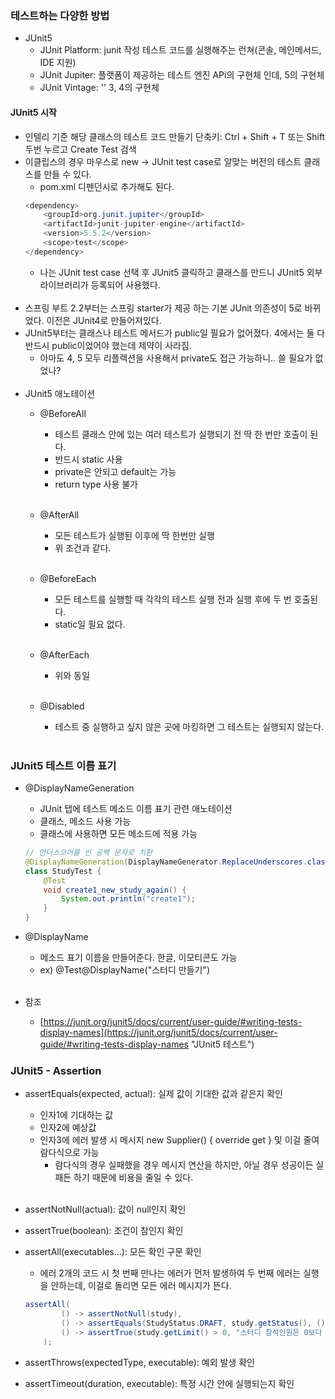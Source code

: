 ### 테스트하는 다양한 방법
- JUnit5
     - JUnit Platform: junit 작성 테스트 코드를 실행해주는 런쳐(콘솔, 메인메서드, IDE 지원)
     - JUnit Jupiter: 플랫폼이 제공하는 테스트 엔진 APi의 구현체 인데, 5의 구현체
     - JUnit Vintage: '' 3, 4의 구현체
     

#### JUnit5 시작
- 인텔리 기준 해당 클래스의 테스트 코드 만들기 단축키: Ctrl + Shift + T 또는 Shift 두번 누르고 Create Test 검색
    <br/>
- 이클립스의 경우 마우스로 new -> JUnit test case로 알맞는 버전의 테스트 클래스를 만들 수 있다.
    - pom.xml 디펜던시로 추가해도 된다.
    ```java
    <dependency>
    	<groupId>org.junit.jupiter</groupId>
    	<artifactId>junit-jupiter-engine</artifactId>
    	<version>5.5.2</version>
    	<scope>test</scope>
    </dependency>
    ```
    - 나는 JUnit test case 선택 후 JUnit5 클릭하고 클래스를 만드니 JUnit5 외부 라이브러리가 등록되어 사용했다.
    <br/>
- 스프링 부트 2.2부터는 스프링 starter가 제공 하는 기본 JUnit 의존성이 5로 바뀌었다. 이전은 JUnit4로 만들어져있다.
    <br/>
- JUnit5부터는 클래스나 테스트 메서드가 public일 필요가 없어졌다. 4에서는 둘 다 반드시 public이었어야 했는데 제약이 사라짐.
    - 아마도 4, 5 모두 리플렉션을 사용해서 private도 접근 가능하니.. 쓸 필요가 없었나? 
    <br/>
- JUnit5 애노테이션
    - @BeforeAll
      - 테스트 클래스 안에 있는 여러 테스트가 실행되기 전 딱 한 번만 호출이 된다.
      - 반드시 static 사용
      - private은 안되고 default는 가능
      - return type 사용 불가
      <br/>
    - @AfterAll
      - 모든 테스트가 실행된 이후에 딱 한번만 실행
      - 위 조건과 같다.
      <br/>
      
    - @BeforeEach
      - 모든 테스트를 실행할 때 각각의 테스트 실행 전과 실행 후에 두 번 호출된다.
      - static일 필요 없다.
      <br/>
      
    - @AfterEach
      - 위와 동일
      <br/>
    
    - @Disabled
      - 테스트 중 실행하고 싶지 않은 곳에 마킹하면 그 테스트는 실행되지 않는다.
      <br/>
      
### JUnit5 테스트 이름 표기
- @DisplayNameGeneration
    - JUnit 탭에 테스트 메소드 이름 표기 관련 애노테이션
    - 클래스, 메소드 사용 가능
    - 클래스에 사용하면 모든 메소드에 적용 가능
    
    ```java
    // 언더스코어를 빈 공백 문자로 치환
	@DisplayNameGeneration(DisplayNameGenerator.ReplaceUnderscores.class)
	class StudyTest {
		@Test
		void create1_new_study_again() {
			System.out.println("create1");
		}
	}
    ```
    

- @DisplayName
    - 메소드 표기 이름을 만들어준다. 한글, 이모티콘도 가능
    - ex) @Test@DisplayName("스터디 만들기")
    <br/>     

- 참조
    - [https://junit.org/junit5/docs/current/user-guide/#writing-tests-display-names](https://junit.org/junit5/docs/current/user-guide/#writing-tests-display-names "JUnit5 테스트")      
    
    
### JUnit5 - Assertion
- assertEquals(expected, actual): 실제 값이 기대한 값과 같은지 확인
    - 인자1에 기대하는 값
    - 인자2에 예상값
    - 인자3에 에러 발생 시 메시지  new Supplier() { override get } 및 이걸 줄여 람다식으로 가능
      - 람다식의 경우 실패했을 경우 메시지 연산을 하지만, 아닐 경우 성공이든 실패든 하기 때문에 비용을 줄일 수 있다.
    <br/>
    
- assertNotNull(actual): 값이 null인지 확인
    <br/>
    
- assertTrue(boolean): 조건이 참인지 확인
    <br/>
    
- assertAll(executables...): 모든 확인 구문 확인
    - 에러 2개의 코드 시 첫 번째 만나는 에러가 먼저 발생하여 두 번째 에러는 실행을 안하는데, 이걸로 돌리면 모든 에러 메시지가 뜬다.
    ```java
    assertAll(
			() -> assertNotNull(study),
			() -> assertEquals(StudyStatus.DRAFT, study.getStatus(), () -> "스터디 처음 상태는 " + StudyStatus.DRAFT + " 이다."),
			() -> assertTrue(study.getLimit() > 0, "스터디 참석인원은 0보다 커야 한다.")
		);
    ```

- assertThrows(expectedType, executable): 예외 발생 확인
    <br/>

- assertTimeout(duration, executable): 특정 시간 안에 실행되는지 확인